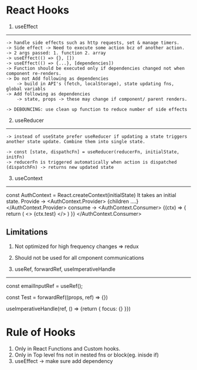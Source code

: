 React Hooks
==============
1. useEffect
----------------
    -> handle side effects such as http requests, set & manage timers.
    -> Side effect -> Need to execute some action bcz of another action.
    -> 2 args passed: 1. function 2. array
    -> useEffect(() => {}, [])
    -> useEffect(() => {...}, [dependencies])
    -> Function should be executed only if dependencies changed not when component re-renders.
    -> Do not Add following as dependencies 
        -> build in API's (fetch, localStorage), state updating fns, global variabls
    -> Add following as dependencies
        -> state, props -> these may change if component/ parent renders.

    -> DEBOUNCING: use clean up function to reduce number of side effects
    
2. useReducer
-----------------
    -> instead of useState prefer useReducer if updating a state triggers another state update. Combine them into single state.

    -> const [state, dispathcFn] = useReducer(reducerFn, initialState, initFn)
    -> reducerFn is triggered automatically when action is dispatched (dispatchFn) -> returns new updated state

3. useContext
---------------------
const AuthContext = React.createContext(initialState)
It takes an initial state.
Provide ->
    <AuthContext.Provider>
        {children ....}
    </AuthContext.Provider>
consume -> 
    <AuthContext.Consumer>
      {(ctx) => {
        return (
          <>
            {ctx.test}
          </>
        )
      }}
    </AuthContext.Consumer>

  Limitations
  ------------
  1. Not optimized for high frequency changes => redux
  2. Should not be used for all cmponent communications

4. useRef, forwardRef, useImperativeHandle
--------------------------------------------
  const emailInputRef = useRef();

  const Test = forwardRef((props, ref) => {})

  useImperativeHandle(ref, () => {return { focus: {} }})



  Rule of Hooks
  ===============
  1. Only in React Functions and Custom hooks.
  2. Only in Top level fns not in nested fns or block(eg. inisde if)
  3. useEffect -> make sure add dependency